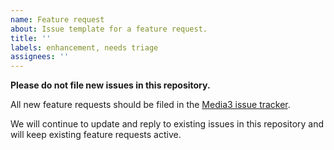 ```yaml
---
name: Feature request
about: Issue template for a feature request.
title: ''
labels: enhancement, needs triage
assignees: ''
---
```


**Please do not file new issues in this repository.**

All new feature requests should be filed in the
[Media3 issue tracker](https://github.com/androidx/media/issues/new?template=feature_request.md).

We will continue to update and reply to existing issues in this repository and
will keep existing feature requests active.
